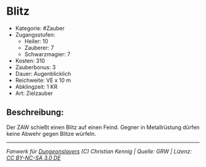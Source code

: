 # Blitz

- Kategorie: #Zauber
- Zugangsstufen:
  - Heiler: 10
  - Zauberer: 7
  - Schwarzmagier: 7
- Kosten: 310
- Zauberbonus: 3
- Dauer: Augenblicklich
- Reichweite: VE x 10 m
- Abklingzeit: 1 KR
- Art: Zielzauber

## Beschreibung:

Der ZAW schießt einen Blitz auf einen Feind. Gegner in Metallrüstung dürfen keine Abwehr gegen Blitze würfeln.





---

_Fanwerk für [Dungeonslayers](https://www.dungeonslayers.net/) (C) Christian Kennig | Quelle: GRW | Lizenz: [CC BY-NC-SA 3.0 DE](https://creativecommons.org/licenses/by-nc-sa/3.0/de/)_
